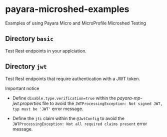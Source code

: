 # payara-microshed-examples
Examples of using Payara Micro and MicroProfile Microshed Testing


## Directory `basic`

Test Rest endpoints in your applciation.

## Directory `jwt`

Test Rest endpoints that require authentication with a JWT token.

Important notice

- Define `disable.type.verification=true` within the _payara-mp-jwt.properties_ file to avoid the `JWTProcessingException: Not signed JWT, typ must be 'JWT'` error message.

- Define the `jti` claim within the `@JwtConfig` to avoid the `JWTProcessingException: Not all required claims present` error message.
